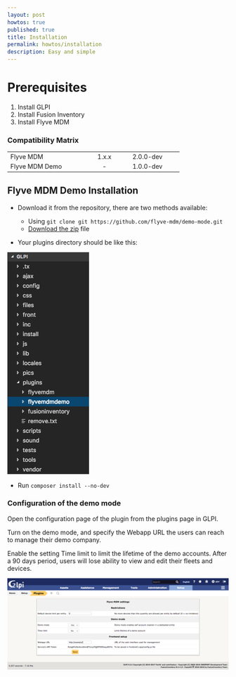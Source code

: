 ```yaml
---
layout: post
howtos: true
published: true
title: Installation
permalink: howtos/installation
description: Easy and simple
---
```

# Prerequisites

1. Install GLPI
1. Install Fusion Inventory
1. Install Flyve MDM

### Compatibility Matrix

<table>
    <tr>
        <td style="width:150px">Flyve MDM</td>
        <td style="width:100px" align="center">1.x.x</td>
        <td style="width:100px">2.0.0-dev</td>
    </tr>
    <tr>
        <td>Flyve MDM Demo</td>
        <td align="center">-</td>
        <td>1.0.0-dev</td>
    </tr>
</table>

## Flyve MDM Demo Installation

* Download it from the repository, there are two methods available:

  * Using ```git clone git https://github.com/flyve-mdm/demo-mode.git```
  * [Download the zip](https://github.com/flyve-mdm/demo-mode/archive/develop.zip) file

* Your plugins directory should be like this:

![Demo directory](https://github.com/Naylin15/Screenshots/blob/master/glpi/demo-mode/demo-directory-structure.png?raw=true)

* Run ```composer install --no-dev```

### Configuration of the demo mode

Open the configuration page of the plugin from the plugins page in GLPI.

Turn on the demo mode, and specify the Webapp URL the users can reach to manage their demo company.

Enable the setting Time limit to limit the lifetime of the demo accounts. After a 90 days period, users will lose ability to view and edit their fleets and devices.

![Demo configurations](https://github.com/Naylin15/Screenshots/blob/master/glpi/demo-mode/demo-settings.png?raw=true)
